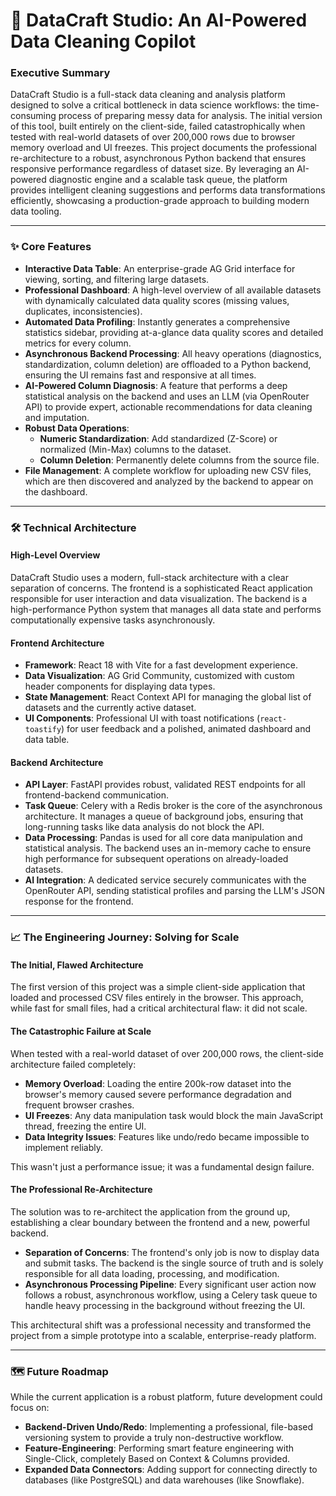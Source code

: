 # 🚀 DataCraft Studio: An AI-Powered Data Cleaning Copilot

### Executive Summary
DataCraft Studio is a full-stack data cleaning and analysis platform designed to solve a critical bottleneck in data science workflows: the time-consuming process of preparing messy data for analysis. The initial version of this tool, built entirely on the client-side, failed catastrophically when tested with real-world datasets of over 200,000 rows due to browser memory overload and UI freezes. This project documents the professional re-architecture to a robust, asynchronous Python backend that ensures responsive performance regardless of dataset size. By leveraging an AI-powered diagnostic engine and a scalable task queue, the platform provides intelligent cleaning suggestions and performs data transformations efficiently, showcasing a production-grade approach to building modern data tooling.

---
### ✨ Core Features
* **Interactive Data Table**: An enterprise-grade AG Grid interface for viewing, sorting, and filtering large datasets.
* **Professional Dashboard**: A high-level overview of all available datasets with dynamically calculated data quality scores (missing values, duplicates, inconsistencies).
* **Automated Data Profiling**: Instantly generates a comprehensive statistics sidebar, providing at-a-glance data quality scores and detailed metrics for every column.
* **Asynchronous Backend Processing**: All heavy operations (diagnostics, standardization, column deletion) are offloaded to a Python backend, ensuring the UI remains fast and responsive at all times.
* **AI-Powered Column Diagnosis**: A feature that performs a deep statistical analysis on the backend and uses an LLM (via OpenRouter API) to provide expert, actionable recommendations for data cleaning and imputation.
* **Robust Data Operations**:
    * **Numeric Standardization**: Add standardized (Z-Score) or normalized (Min-Max) columns to the dataset.
    * **Column Deletion**: Permanently delete columns from the source file.
* **File Management**: A complete workflow for uploading new CSV files, which are then discovered and analyzed by the backend to appear on the dashboard.

---
### 🛠️ Technical Architecture

#### High-Level Overview
DataCraft Studio uses a modern, full-stack architecture with a clear separation of concerns. The frontend is a sophisticated React application responsible for user interaction and data visualization. The backend is a high-performance Python system that manages all data state and performs computationally expensive tasks asynchronously.

#### Frontend Architecture
* **Framework**: React 18 with Vite for a fast development experience.
* **Data Visualization**: AG Grid Community, customized with custom header components for displaying data types.
* **State Management**: React Context API for managing the global list of datasets and the currently active dataset.
* **UI Components**: Professional UI with toast notifications (`react-toastify`) for user feedback and a polished, animated dashboard and data table.

#### Backend Architecture
* **API Layer**: FastAPI provides robust, validated REST endpoints for all frontend-backend communication.
* **Task Queue**: Celery with a Redis broker is the core of the asynchronous architecture. It manages a queue of background jobs, ensuring that long-running tasks like data analysis do not block the API.
* **Data Processing**: Pandas is used for all core data manipulation and statistical analysis. The backend uses an in-memory cache to ensure high performance for subsequent operations on already-loaded datasets.
* **AI Integration**: A dedicated service securely communicates with the OpenRouter API, sending statistical profiles and parsing the LLM's JSON response for the frontend.

---
### 📈 The Engineering Journey: Solving for Scale

#### The Initial, Flawed Architecture
The first version of this project was a simple client-side application that loaded and processed CSV files entirely in the browser. This approach, while fast for small files, had a critical architectural flaw: it did not scale.

#### The Catastrophic Failure at Scale
When tested with a real-world dataset of over 200,000 rows, the client-side architecture failed completely:
* **Memory Overload**: Loading the entire 200k-row dataset into the browser's memory caused severe performance degradation and frequent browser crashes.
* **UI Freezes**: Any data manipulation task would block the main JavaScript thread, freezing the entire UI.
* **Data Integrity Issues**: Features like undo/redo became impossible to implement reliably.

This wasn't just a performance issue; it was a fundamental design failure.

#### The Professional Re-Architecture
The solution was to re-architect the application from the ground up, establishing a clear boundary between the frontend and a new, powerful backend.
* **Separation of Concerns**: The frontend's only job is now to display data and submit tasks. The backend is the single source of truth and is solely responsible for all data loading, processing, and modification.
* **Asynchronous Processing Pipeline**: Every significant user action now follows a robust, asynchronous workflow, using a Celery task queue to handle heavy processing in the background without freezing the UI.

This architectural shift was a professional necessity and transformed the project from a simple prototype into a scalable, enterprise-ready platform.

---
### 🗺️ Future Roadmap
While the current application is a robust platform, future development could focus on:
* **Backend-Driven Undo/Redo**: Implementing a professional, file-based versioning system to provide a truly non-destructive workflow.
* **Feature-Engineering**: Performing smart feature engineering with Single-Click, completely Based on Context & Columns provided.
* **Expanded Data Connectors**: Adding support for connecting directly to databases (like PostgreSQL) and data warehouses (like Snowflake).
